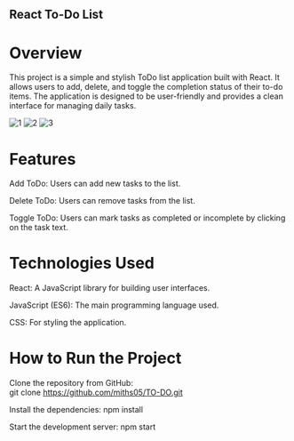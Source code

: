 ## React To-Do List
# Overview
This project is a simple and stylish ToDo list application built with React.
It allows users to add, delete, and toggle the completion status of their to-do items. 
The application is designed to be user-friendly and provides a clean interface for managing daily tasks.

![1](https://github.com/miths05/TO-DO/assets/119745912/457533dc-f0a9-4c89-b4f4-32dcea63b1fc)
![2](https://github.com/miths05/TO-DO/assets/119745912/b7e67ec5-d260-4129-bede-2ed28aa7ae81)
![3](https://github.com/miths05/TO-DO/assets/119745912/d95f66db-8200-4503-b9ec-0015f3faac08)

# Features
Add ToDo: Users can add new tasks to the list.

Delete ToDo: Users can remove tasks from the list.

Toggle ToDo: Users can mark tasks as completed or incomplete by clicking on the task text.

# Technologies Used
React: A JavaScript library for building user interfaces.

JavaScript (ES6): The main programming language used.

CSS: For styling the application.

# How to Run the Project

Clone the repository from GitHub:  
git clone https://github.com/miths05/TO-DO.git

Install the dependencies: 
npm install

Start the development server: 
npm start


